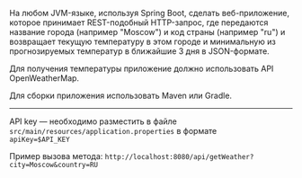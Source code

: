 На любом JVM-языке, используя Spring Boot, сделать веб-приложение, которое принимает REST-подобный HTTP-запрос, где передаются название города (например "Moscow") и код страны (например "ru") и возвращает текущую температуру в этом городе и минимальную из прогнозируемых температур в ближайшие 3 дня в JSON-формате.  
  
Для получения температуры приложение должно использовать API OpenWeatherMap.  
  
Для сборки приложения использовать Maven или Gradle.  
  
***   
  
API key — необходимо разместить в файле `src/main/resources/application.properties` в формате  
`apiKey=$API_KEY`  
  
Пример вызова метода: `http://localhost:8080/api/getWeather?city=Moscow&country=RU`  
  